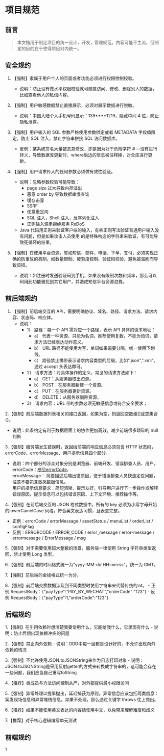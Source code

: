 # 项目规范
## 前言 

> 本文档用于制定项目的统一设计，开发，管理规范。内容可能不主流，但制定的目的在于使得项目对内统一。

## 安全规约
1. 【强制】隶属于用户个人的页面或者功能必须进行权限控制校验。
    - 说明：防止没有做水平权限校验就可随意访问、修改、删除别人的数据，比如查看他人的私信内容。

2. 【强制】用户敏感数据禁止直接展示，必须对展示数据进行脱敏。
    - 说明：中国大陆个人手机号码显示：139****1219，隐藏中间 4 位，防止隐私泄露。
3. 【强制】用户输入的 SQL 参数严格使用参数绑定或者 METADATA 字段值限定，防止 SQL 注入，禁止字符串拼接 SQL 访问数据库。
    - 反例：某系统签名大量被恶意修改，即是因为对于危险字符 # --没有进行转义，导致数据库更新时，where后边的信息被注释掉，对全库进行更新。
4. 【强制】用户请求传入的任何参数必须做有效性验证。
    - 说明：忽略参数校验可能导致：
        + page size 过大导致内存溢出
        + 恶意 order by 导致数据库慢查询
        + 缓存击穿
        + SSRF
        + 任意重定向
        + SQL 注入，Shell 注入，反序列化注入
        + 正则输入源串拒绝服务 ReDoS
    - Java 代码用正则来验证客户端的输入，有些正则写法验证普通用户输入没有问题，但是如果攻击人员使用
    的是特殊构造的字符串来验证，有可能导致死循环的结果。

5. 【强制】在使用平台资源，譬如短信、邮件、电话、下单、支付，必须实现正确的防重放的机制，如数量限制、疲劳度控制、验证码校验，避免被滥刷而导致资损。
    - 说明：如注册时发送验证码到手机，如果没有限制次数和频率，那么可以利用此功能骚扰到其它用户，并造成短信平台资源浪费。


## 前后端规约
1. 【强制】前后端交互的 API，需要明确协议、域名、路径、请求方法、请求内容、状态码、响应体。
    - 说明：
        + 1） 路径：每一个 API 需对应一个路径，表示 API 具体的请求地址：
            * a） 代表一种资源，只能为名词，推荐使用复数，不能为动词，请求方法已经表达动作意义。
            * b） URL 路径不能使用大写，单词如果需要分隔，统一使用下划线。
            * c） 路径禁止携带表示请求内容类型的后缀，比如".json",".xml"，通过 accept 头表达即可。
        + 2） 请求方法：对具体操作的定义，常见的请求方法如下：
            * a） GET：从服务器取出资源。
            * b） POST：在服务器新建一个资源。
            * c） PUT：在服务器更新资源。
            * d） DELETE：从服务器删除资源。
        + 3） 请求内容：URL 带的参数必须无敏感信息或符合安全要求；

2.【强制】前后端数据列表相关的接口返回，如果为空，则返回空数组[]或空集合{}。
   - 说明：此条约定有利于数据层面上的协作更加高效，减少前端很多琐碎的 null 判断

3.【强制】服务端发生错误时，返回给前端的响应信息必须包含 HTTP 状态码，errorCode、errorMessage、用户提示信息四个部分。
   - 说明：四个部分的涉众对象分别是浏览器、前端开发、错误排查人员、用户。<br/>
    errorCode：[参见errorCode](/doc/errorCode.md)。<br/>
    errorMessage： 简要描述后端出错原因，便于错误排查人员快速定位问题，注意不要包含敏感数据信息。<br/>
    用户的提示信息要求：简短清晰、提示友好，引导用户进行下一步操作或解释错误原因，提示信息可以包括错误原因、上下文环境、推荐操作等。<br/>

4.【强制】在前后端交互的 JSON 格式数据中，所有的 key 必须为小写字母开始的lowerCamelCase 风格，符合英文表达习惯，且表意完整。
  - 正例：errorCode / errorMessage / assetStatus / menuList / orderList / configFlag
  - 反例：ERRORCODE / ERROR_CODE / error_message / error-message / errormessage / ErrorMessage / msg

5.【强制】对于需要使用超大整数的场景，服务端一律使用 String 字符串类型返回，禁止使用 Long 类型。

6.【强制】前后端的时间格式统一为"yyyy-MM-dd HH:mm:ss"，统一为 GMT。

7.【强制】前后端的金钱格式统一为分。

8.【强制】前后端交换数据涉及到不同类型时使用字符串来代替传统的int。
    - 正例 RequestBody：{"payType":"PAY_BY_WECHAT","orderCode":"123"}
    - 反例 RequestBody：{"payType":1,"orderCode":"123"}
    

## 后端规约
1.【强制】在引用依赖时想清楚我要使用什么，它能给我什么，它里面有什么
    - 说明：防止后期出现依赖冲突的问题

2.【强制】禁止向外依赖
    - 说明：DDD中每一层都是设计好的，不允许出现向外依赖的情况

3.【强制】不允许使用JSON.toJSONString来作为日志打印对象
    - 说明：JSON.toJSONString是采用反射getter的方式来转换成字符串的，这可能会存在一些问题，我们应当自己重写toString

4.【推荐】类成员与方法访问控制从严，对外部提供最小权限访问

5.【强制】异常处理以提早抛出，延迟捕获为原则。异常信息应该包括两类信息：案发现场信息和异常堆栈信息。如果不处理，那么通过关键字 throws 往上抛出。

6.【推荐】如果不能使用英文表达的内容请使用中文，以免带来理解难度和歧义

7.【推荐】对于核心逻辑编写单元测试

## 前端规约
1
